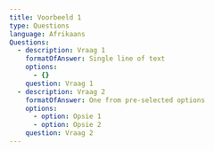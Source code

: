 ```yaml
---
title: Voorbeeld 1
type: Questions
language: Afrikaans
Questions:
  - description: Vraag 1
    formatOfAnswer: Single line of text
    options:
      - {}
    question: Vraag 1
  - description: Vraag 2
    formatOfAnswer: One from pre-selected options
    options:
      - option: Opsie 1
      - option: Opsie 2
    question: Vraag 2
---
```


